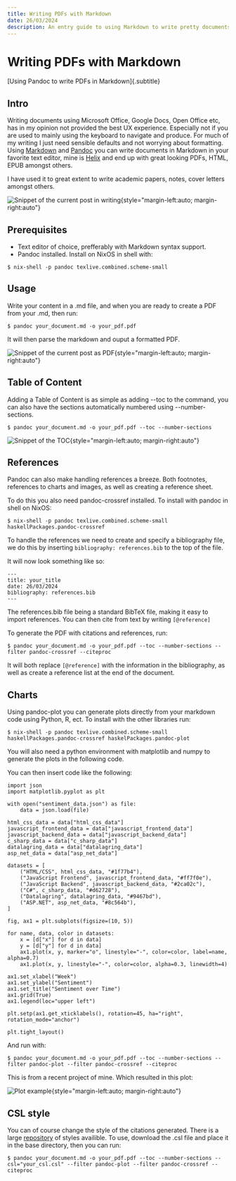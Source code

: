 ```yaml
---
title: Writing PDFs with Markdown
date: 26/03/2024
description: An entry guide to using Markdown to write pretty documents, including PDFs using Pandoc.
---
```


# Writing PDFs with Markdown

[Using Pandoc to write PDFs in Markdown]{.subtitle}

## Intro

Writing documents using Microsoft Office, Google Docs, Open Office etc, has in my opinion not provided the best UX experience. Especially not if you are used to mainly using the keyboard to navigate and produce. For much of my writing I just need sensible defaults and not worrying about formatting.
Using [Markdown](https://en.wikipedia.org/wiki/Markdown) and [Pandoc](https://pandoc.org/) you can write documents in Markdown in your favorite text editor, mine is [Helix](https://helix-editor.com/) and end up with great looking PDFs, HTML, EPUB amongst others.

I have used it to great extent to write academic papers, notes, cover letters amongst others.

![Snippet of the current post in writing](/images/markdown-helix-snippet.png){style="margin-left:auto; margin-right:auto"}

## Prerequisites

- Text editor of choice, prefferably with Markdown syntax support.
- Pandoc installed. Install on NixOS in shell with:

`$ nix-shell -p pandoc texlive.combined.scheme-small`

## Usage

Write your content in a .md file, and when you are ready to create a PDF from your .md, then run:

`$ pandoc your_document.md -o your_pdf.pdf`

It will then parse the markdown and ouput a formatted PDF.

![Snippet of the current post as PDF](/images/markdown-pdf-snippet.png){style="margin-left:auto; margin-right:auto"}

## Table of Content

Adding a Table of Content is as simple as adding --toc to the command, you can also have the sections automatically numbered using --number-sections.

`$ pandoc your_document.md -o your_pdf.pdf --toc --number-sections`

![Snippet of the TOC](/images/markdown-number-sections.png){style="margin-left:auto; margin-right:auto"}

## References

Pandoc can also make handling references a breeze. Both footnotes, references to charts and images, as well as creating a reference sheet.

To do this you also need pandoc-crossref installed. To install with pandoc in shell on NixOS:

`$ nix-shell -p pandoc texlive.combined.scheme-small haskellPackages.pandoc-crossref`

To handle the references we need to create and specify a bibliography file, we do this by inserting `bibliography: references.bib` to the top of the file.

It will now look something like so:

```
---
title: your_title
date: 26/03/2024
bibliography: references.bib
---
```

The references.bib file being a standard BibTeX file, making it easy to import references. You can then cite from text by writing `[@reference]`

To generate the PDF with citations and references, run:

`$ pandoc your_document.md -o your_pdf.pdf --toc --number-sections --filter pandoc-crossref --citeproc`

It will both replace `[@reference]` with the information in the bibliography, as well as create a reference list at the end of the document.

## Charts

Using pandoc-plot you can generate plots directly from your markdown code using Python, R, ect. To install with the other libraries run:

`$ nix-shell -p pandoc texlive.combined.scheme-small haskellPackages.pandoc-crossref haskelPackages.pandoc-plot`

You will also need a python environment with matplotlib and numpy to generate the plots in the following code.

You can then insert code like the following:

```
import json
import matplotlib.pyplot as plt

with open("sentiment_data.json") as file:
    data = json.load(file)

html_css_data = data["html_css_data"]
javascript_frontend_data = data["javascript_frontend_data"]
javascript_backend_data = data["javascript_backend_data"]
c_sharp_data = data["c_sharp_data"]
datalagring_data = data["datalagring_data"]
asp_net_data = data["asp_net_data"]

datasets = [
    ("HTML/CSS", html_css_data, "#1f77b4"),
    ("JavaScript Frontend", javascript_frontend_data, "#ff7f0e"),
    ("JavaScript Backend", javascript_backend_data, "#2ca02c"),
    ("C#", c_sharp_data, "#d62728"),
    ("Datalagring", datalagring_data, "#9467bd"),
    ("ASP.NET", asp_net_data, "#8c564b"),
]

fig, ax1 = plt.subplots(figsize=(10, 5))

for name, data, color in datasets:
    x = [d["x"] for d in data]
    y = [d["y"] for d in data]
    ax1.plot(x, y, marker="o", linestyle="-", color=color, label=name, alpha=0.7)
    ax1.plot(x, y, linestyle="-", color=color, alpha=0.3, linewidth=4)

ax1.set_xlabel("Week")
ax1.set_ylabel("Sentiment")
ax1.set_title("Sentiment over Time")
ax1.grid(True)
ax1.legend(loc="upper left")

plt.setp(ax1.get_xticklabels(), rotation=45, ha="right", rotation_mode="anchor")

plt.tight_layout()
```

And run with:

`$ pandoc your_document.md -o your_pdf.pdf --toc --number-sections --filter pandoc-plot --filter pandoc-crossref --citeproc`

This is from a recent project of mine. Which resulted in this plot:

![Plot example](/plots/sentimentTime.png){style="margin-left:auto; margin-right:auto"}

## CSL style

You can of course change the style of the citations generated. There is a large [repository](https://github.com/citation-style-language/styles) of styles availible. To use, download the .csl file and place it in the base directory, then you can run:

`$ pandoc your_document.md -o your_pdf.pdf --toc --number-sections --csl="your_csl.csl" --filter pandoc-plot --filter pandoc-crossref --citeproc`
